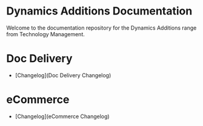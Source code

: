 # Dynamics Additions Documentation

Welcome to the documentation repository for the Dynamics Additions range from
Technology Management.

# Doc Delivery

- [Changelog](Doc Delivery Changelog)

# eCommerce

- [Changelog](eCommerce Changelog)
